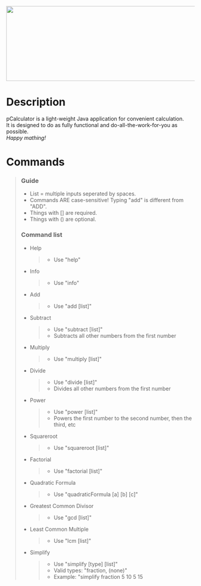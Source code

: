 

<img src="http://macphage.github.io/img/pcalculatorlogo.png" width="600" height="200"></img>

<h1>Description</h1>
pCalculator is a light-weight Java application for convenient calculation.<br>It is designed to do as fully functional and do-all-the-work-for-you as possible.<br><i>Happy mathing!</i>

<h1>Commands</h1>
<blockquote>
<h3>Guide</h3>
<ul>
<li>List = multiple inputs seperated by spaces.</li>
<li>Commands ARE case-sensitive! Typing "add" is different from "ADD".</li>
<li>Things with [] are required.</li>
<li>Things with () are optional.</li>
</ul>
<h3>Command list</h3>
<ul>

<li>Help</li>
<blockquote>
<ul>
<li>Use "help"</li>
</ul>
</blockquote>

<li>Info</li>
<blockquote>
<ul>
<li>Use "info"</li>
</ul>
</blockquote>

<li>Add</li>
<blockquote>
<ul>
<li>Use "add [list]"</li>
</ul>
</blockquote>

<li>Subtract</li>
<blockquote>
<ul>
<li>Use "subtract [list]"</li>
<li>Subtracts all other numbers from the first number</li>
</ul>
</blockquote>


<li>Multiply</li>
<blockquote>
<ul>
<li>Use "multiply [list]"</li>
</ul>
</blockquote>

<li>Divide</li>
<blockquote>
<ul>
<li>Use "divide [list]"</li>
<li>Divides all other numbers from the first number</li>
</ul>
</blockquote>

<li>Power</li>
<blockquote>
<ul>
<li>Use "power [list]"</li>
<li>Powers the first number to the second number, then the third, etc</li>
</ul>
</blockquote>

<li>Squareroot</li>
<blockquote>
<ul>
<li>Use "squareroot [list]"</li>
</ul>
</blockquote>

<li>Factorial</li>
<blockquote>
<ul>
<li>Use "factorial [list]"</li>
</ul>
</blockquote>

<li>Quadratic Formula</li>
<blockquote>
<ul>
<li>Use "quadraticFormula [a] [b] [c]"</li>
</ul>
</blockquote>

<li>Greatest Common Divisor</li>
<blockquote>
<ul>
<li>Use "gcd [list]"</li>
</ul>
</blockquote>

<li>Least Common Multiple</li>
<blockquote>
<ul>
<li>Use "lcm [list]"</li>
</ul>
</blockquote>

<li>Simplify</li>
<blockquote>
<ul>
<li>Use "simplify [type] [list]"</li>
<li>Valid types: "fraction, (none)"</li>
<li>Example: "simplify fraction 5 10 5 15</li>
</ul>
</blockquote>

</ul>
</blockquote>
